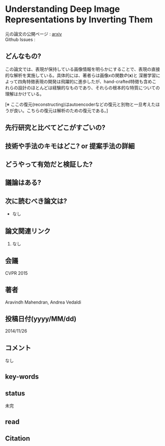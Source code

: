 # Understanding Deep Image Representations by Inverting Them

元の論文の公開ページ : [arxiv](https://arxiv.org/abs/1412.0035)  
Github Issues : 

## どんなもの?
この論文では、表現が保持している画像情報を明らかにすることで、表現の直接的な解析を実施している。具体的には、著者らは画像$x$の関数$\Phi(\mathbf{x})$と
深層学習によって四角特徴表現の開発は飛躍的に進歩したが、hand-crafted特徴も含めこれらの設計のほとんどは経験的なものであり、それらの根本的な特質についての理解はかけている。

[※ ここの復元(reconstructing)はautoencoderなどの復元と別物と一旦考えたほうが良い。こちらの復元は解析のための復元である。]

## 先行研究と比べてどこがすごいの?

## 技術や手法のキモはどこ? or 提案手法の詳細

## どうやって有効だと検証した?

## 議論はある?

## 次に読むべき論文は?
- なし

## 論文関連リンク
1. なし

## 会議
CVPR 2015

## 著者
Aravindh Mahendran, Andrea Vedaldi

## 投稿日付(yyyy/MM/dd)
2014/11/26

## コメント
なし

## key-words


## status
未完

## read

## Citation
